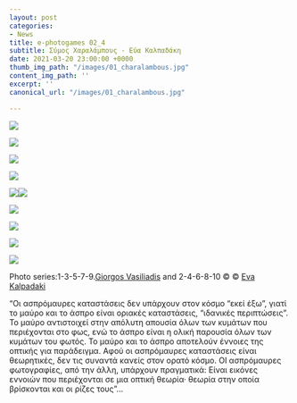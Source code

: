 ```yaml
---
layout: post
categories:
- News
title: e-photogames 02_4
subtitle: Σύμος Χαραλάμπους - Εύα Καλπαδάκη
date: 2021-03-20 23:00:00 +0000
thumb_img_path: "/images/01_charalambous.jpg"
content_img_path: ''
excerpt: ''
canonical_url: "/images/01_charalambous.jpg"

---
```

![](/images/01_charalambous.jpg)

![](/images/02_kalpadaki.jpg)

![](/images/03_charalambous.jpg)

![](/images/04_kalpadaki.jpg)

![](/images/05_charalambous.jpg)![](/images/06_kalpadaki.jpg)

![](/images/07_charalambous.jpg)

![](/images/08_kalpadaki.jpg)

![](/images/09_charalambous.jpg)

![](/images/10_kalpadaki.jpg)

Photo series:1-3-5-7-9.<a href="https://www.facebook.com/profile.php?id=563795760" target="blank">Giorgos Vasiliadis</a>  and  2-4-6-8-10 © © <a href="https://www.bright-on-photography.co.uk/" target="blank">Eva Kalpadaki</a>

“Οι ασπρόμαυρες καταστάσεις δεν υπάρχουν στον κόσμο “εκεί έξω”, γιατί το μαύρο και το άσπρο είναι οριακές καταστάσεις, “ιδανικές περιπτώσεις”. Το μαύρο αντιστοιχεί στην απόλυτη απουσία όλων των κυμάτων που περιέχονται στο φως, ενώ το άσπρο είναι η ολική παρουσία όλων των κυμάτων του φωτός. Το μαύρο και το άσπρο αποτελούν έννοιες της οπτικής για παράδειγμα. Αφού οι ασπρόμαυρες καταστάσεις είναι θεωρητικές, δεν τις συναντά κανείς στον ορατό κόσμο. ΟΙ ασπρόμαυρες φωτογραφίες, από την άλλη, υπάρχουν πραγματικά: Είναι εικόνες εννοιών που περιέχονται σε μια οπτική θεωρία· θεωρία στην οποία βρίσκονται και οι ρίζες τους”…